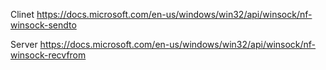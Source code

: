 Clinet
https://docs.microsoft.com/en-us/windows/win32/api/winsock/nf-winsock-sendto

Server
https://docs.microsoft.com/en-us/windows/win32/api/winsock/nf-winsock-recvfrom